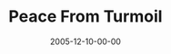 ---
layout: message
category: message
series: "An Unexpected Interruption of Scandalous Love"
title: "Peace From Turmoil"
date: 2005-12-10-00-00
message_id: 90
audio: "http://s3.amazonaws.com/crossroads-media/message/audio/AUIOSL_02_12-11-05_Peace_From_Turmoil.mp3"
audio-duration: "37:10"
explicit: false
---